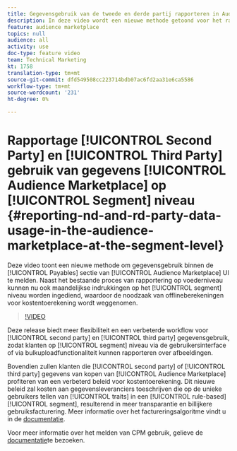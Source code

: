 ```yaml
---
title: Gegevensgebruik van de tweede en derde partij rapporteren in Audience Marketplace op segmentniveau
description: In deze video wordt een nieuwe methode getoond voor het rapporteren van het gegevensgebruik in het gedeelte Payables van de gebruikersinterface van Audience Marketplace. Naast het bestaande proces van rapportage op voederniveau, kunnen nu maandelijks indrukkingen worden ingediend op segmentniveau, wat de noodzaak van offlineberekeningen voor kostentoerekening wegneemt.
feature: audience marketplace
topics: null
audience: all
activity: use
doc-type: feature video
team: Technical Marketing
kt: 1758
translation-type: tm+mt
source-git-commit: dfd549508cc223714bdb07ac6fd2aa31e6ca5586
workflow-type: tm+mt
source-wordcount: '231'
ht-degree: 0%

---
```



# Rapportage [!UICONTROL Second Party] en [!UICONTROL Third Party] gebruik van gegevens [!UICONTROL Audience Marketplace] op [!UICONTROL Segment] niveau {#reporting-nd-and-rd-party-data-usage-in-the-audience-marketplace-at-the-segment-level}

Deze video toont een nieuwe methode om gegevensgebruik binnen de [!UICONTROL Payables] sectie van [!UICONTROL Audience Marketplace] UI te melden. Naast het bestaande proces van rapportering op voederniveau kunnen nu ook maandelijkse indrukkingen op het [!UICONTROL segment] niveau worden ingediend, waardoor de noodzaak van offlineberekeningen voor kostentoerekening wordt weggenomen.

>[!VIDEO](https://video.tv.adobe.com/v/25522/?quality=12)

Deze release biedt meer flexibiliteit en een verbeterde workflow voor [!UICONTROL second party] en [!UICONTROL third party] gegevensgebruik, zodat klanten op [!UICONTROL segment] niveau via de gebruikersinterface of via bulkuploadfunctionaliteit kunnen rapporteren over afbeeldingen.

Bovendien zullen klanten die [!UICONTROL second party] of [!UICONTROL third party] gegevens van kopen van [!UICONTROL Audience Marketplace] profiteren van een verbeterd beleid voor kostentoerekening. Dit nieuwe beleid zal kosten aan gegevensleveranciers toeschrijven die op de unieke gebruikers tellen van [!UICONTROL traits] in een [!UICONTROL rule-based] [!UICONTROL segment], resulterend in meer transparantie en billijkere gebruiksfacturering. Meer informatie over het factureringsalgoritme vindt u in de [documentatie](https://experiencecloud.adobe.com/resources/help/en_US/aam/marketplace_cpm_billing.html).

Voor meer informatie over het melden van CPM gebruik, gelieve de [documentatie](https://experiencecloud.adobe.com/resources/help/en_US/aam/t_marketplace_report_cpm_usage.html)te bezoeken.
